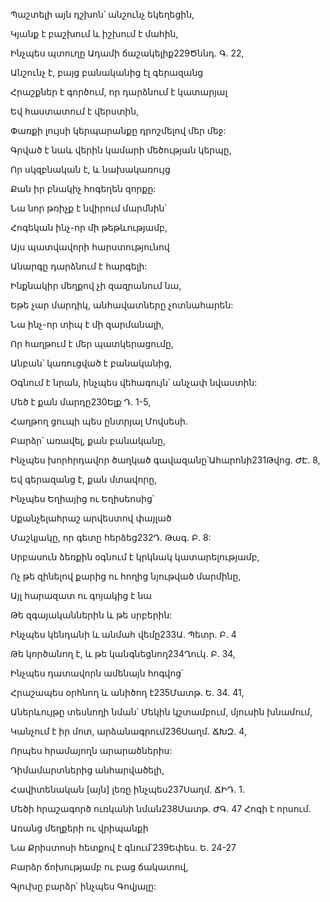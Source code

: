 Պաշտելի այն դշխոն՝ անշունչ եկեղեցին,

Կյանք է բաշխում և իշխում է մահին,

Ինչպես պտուղը Ադամի ճաշակելիք229Ծննդ. Գ. 22,

Անշունչ է, բայց բանականից էլ գերազանց

Հրաշքներ է գործում, որ դարձնում է կատարյալ

Եվ հաստատում է վերստին,

Փառքի լույսի կերպարանքը դրոշմելով մեր մեջ:

Գրված է նաև վերին կամարի մեծության կերպը,

Որ սկզբնական է, և նախակառույց

Քան իր բնակիչ հոգեղեն զորքը:

Նա նոր թռիչք է նվիրում մարմնին՝

Հոգեկան ինչ-որ մի թեթևությամբ,

Այս պատվավորի հարստությունով

Անարգը դարձնում է հարգելի:

Ինքնակիր մեղքով չի զազրանում նա,

Եթե չար մարդիկ, անհավատները չոտնահարեն:

Նա ինչ-որ տիպ է մի զարմանալի,

Որ հաղթում է մեր պատկերացումը,

Անբան՝ կառուցված է բանականից,

Օգնում է նրան, ինչպես վեհագույն՝ անչափ նվաստին:

Մեծ է քան մարդը230Ելք Դ. 1-5,

Հաղթող ցուպի պես ընտրյալ Մովսեսի.

Բարձր՝ առավել, քան բանականը,

Ինչպես խորհրդավոր ծաղկած գավազանը՝Ահարոնի231Թվոց. ԺԷ. 8,

Եվ գերազանց է, քան մտավորը,

Ինչպես Եղիայից ու Եղիսեոսից՝

Սքանչելահրաշ արվեստով փայլած

Մաշկյակը, որ գետը հերձեց232Դ. Թագ. Բ. 8:

Սրբասուն ձեռքին օգնում է կրկնակ կատարելությամբ,

Ոչ թե զինելով քարից ու հողից նյութված մարմինը,

Այլ հարազատ ու գոյակից է նա

Թե զգայականներին և թե սրբերին:

Ինչպես կենդանի և անմահ վեմը233Ա. Պետր. Բ. 4

Թե կործանող է, և թե կանգնեցնող234Ղուկ. Բ. 34,

Ինչպես դատավորն ամենայն հոգվոց՝

Հրաշապես օրհնող և անիծող է235Մատթ. Ե. 34. 41,

Աներևույթը տեսնողի նման՝ Մեկին կշտամբում, մյուսին խնամում,

Կանչում է իր մոտ, արձանագրում236Սաղմ. ՃԽԶ. 4,

Որպես հրամայողն արարածներիս:

Դիմամարտներից անհարվածելի,

Հավիտենական [այն] լեռը ինչպես237Սաղմ. ՃԻԴ. 1.

Մեծի հրաշագործ ուռկանի նման238Մատթ. ԺԳ. 47 Հոգի է որսում.

Առանց մեղքերի ու վրիպանքի

Նա Քրիստոսի հետքով է գնում՝239Եփես. Ե. 24-27

Բարձր ճոխությամբ ու բաց ճակատով,

Գլուխը բարձր՝ ինչպես Գովյալը: